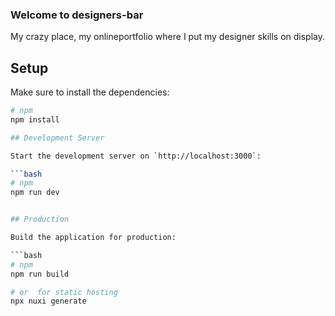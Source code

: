 ### Welcome to designers-bar
My crazy place, my  onlineportfolio where I put my designer skills on display.

## Setup

Make sure to install the dependencies:

```bash
# npm
npm install

## Development Server

Start the development server on `http://localhost:3000`:

```bash
# npm
npm run dev


## Production

Build the application for production:

```bash
# npm
npm run build

# or  for static hosting
npx nuxi generate



